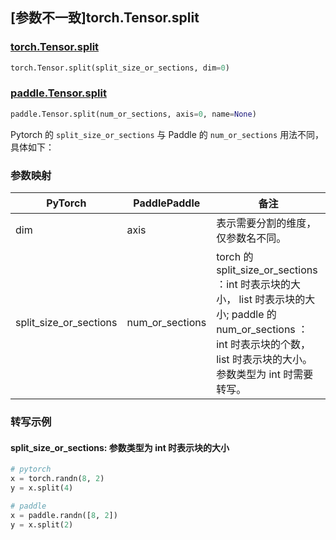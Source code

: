 ## [参数不一致]torch.Tensor.split

### [torch.Tensor.split](https://pytorch.org/docs/1.13/generated/torch.Tensor.split.html)

```python
torch.Tensor.split(split_size_or_sections, dim=0)
```

### [paddle.Tensor.split](https://www.paddlepaddle.org.cn/documentation/docs/zh/api/paddle/Tensor_cn.html#split-num-or-sections-axis-0-name-none)

```python
paddle.Tensor.split(num_or_sections, axis=0, name=None)
```

Pytorch 的 `split_size_or_sections` 与 Paddle 的 `num_or_sections` 用法不同，具体如下：
### 参数映射
| PyTorch       | PaddlePaddle | 备注                                                   |
| ------------- | ------------ | ------------------------------------------------------ |
| dim | axis | 表示需要分割的维度，仅参数名不同。 |
| split_size_or_sections | num_or_sections | torch 的 split_size_or_sections ：int 时表示块的大小， list 时表示块的大小; paddle 的 num_or_sections ： int 时表示块的个数， list 时表示块的大小。参数类型为 int 时需要转写。|

### 转写示例
#### split_size_or_sections: 参数类型为 int 时表示块的大小
```python
# pytorch
x = torch.randn(8, 2)
y = x.split(4)

# paddle
x = paddle.randn([8, 2])
y = x.split(2)
```

